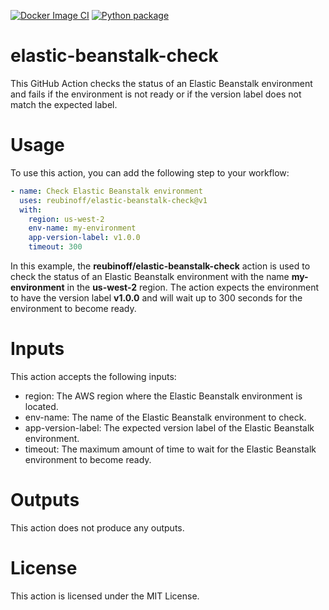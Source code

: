 [![Docker Image CI](https://github.com/reubinoff/elastic-beanstalk-check/actions/workflows/docker.yml/badge.svg?branch=main)](https://github.com/reubinoff/elastic-beanstalk-check/actions/workflows/docker.yml)
[![Python package](https://github.com/reubinoff/elastic-beanstalk-check/actions/workflows/python.yml/badge.svg?branch=main)](https://github.com/reubinoff/elastic-beanstalk-check/actions/workflows/python.yml)
# elastic-beanstalk-check
This GitHub Action checks the status of an Elastic Beanstalk environment and fails if the environment is not ready or if the version label does not match the expected label.

# Usage
To use this action, you can add the following step to your workflow:

```yml
- name: Check Elastic Beanstalk environment
  uses: reubinoff/elastic-beanstalk-check@v1
  with:
    region: us-west-2
    env-name: my-environment
    app-version-label: v1.0.0
    timeout: 300
```

In this example, the **reubinoff/elastic-beanstalk-check** action is used to check the status of an Elastic Beanstalk environment with the name __my-environment__ in the __us-west-2__ region. The action expects the environment to have the version label __v1.0.0__ and will wait up to 300 seconds for the environment to become ready.


# Inputs
This action accepts the following inputs:

* region: The AWS region where the Elastic Beanstalk environment is located.
* env-name: The name of the Elastic Beanstalk environment to check.
* app-version-label: The expected version label of the Elastic Beanstalk environment.
* timeout: The maximum amount of time to wait for the Elastic Beanstalk environment to become ready.

# Outputs
This action does not produce any outputs.

# License
This action is licensed under the MIT License.